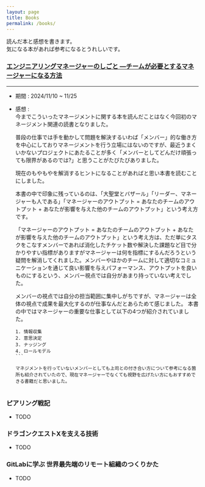 ```yaml
---
layout: page
title: Books
permalink: /books/
---
```


読んだ本と感想を書きます。  
気になる本があれば参考になるとうれしいです。  

### [エンジニアリングマネージャーのしごと ―チームが必要とするマネージャーになる方法](https://www.oreilly.co.jp/books/9784873119946/)
---

* 期間 : 2024/11/10 ~ 11/25  
* 感想 :   
    今までこういったマネージメントに関する本を読んだことはなく今回初のマネージメント関連の読書となりました。

    普段の仕事では手を動かして問題を解決するいわば「メンバー」的な働き方を中心にしておりマネージメントを行う立場にはないのですが、最近うまくいかないプロジェクトにあたることが多く「メンバーとしてどんだけ頑張っても限界があるのでは?」と思うことがたびたびありました。  

    現在のもやもやを解消するヒントになることがあればと思い本書を読むことにしました。

    本書の中で印象に残っているのは、「大聖堂とバザール」「リーダー、マネージャーも人である」「マネージャーのアウトプット = あなたのチームのアウトプット + あなたが影響を与えた他のチームのアウトプット」という考え方です。

    「マネージャーのアウトプット = あなたのチームのアウトプット + あなたが影響を与えた他のチームのアウトプット」という考え方は、ただ単にタスクをこなすメンバーであれば消化したチケット数や解決した課題など目で分かりやすい指標がありますがマネージャーは何を指標にするんだろうという疑問を解消してくれました。メンバーやほかのチームに対して適切なコミュニケーションを通じて良い影響を与えパフォーマンス、アウトプットを良いものにするという、メンバー視点では自分があまり持っていない考えでした。

    メンバーの視点では自分の担当範囲に集中しがちですが、マネージャーは全体の視点で成果を最大化するのが仕事なんだとあらためて感じました。
    本書の中ではマネージャーの重要な仕事として以下の4つが紹介されていました。
    ````
    1. 情報収集
    2. 意思決定
    3. ナッジング
    4. ロールモデル
    ```

    マネジメントを行っていないメンバーとしても上司との付き合い方について参考になる箇所も紹介されていたので、現在マネージャーでなくても視野を広げたい方にもおすすめできる書籍だと思いました。


### ピアリング戦記
* TODO

### ドラゴンクエストXを支える技術
* TODO

### GitLabに学ぶ 世界最先端のリモート組織のつくりかた
* TODO
